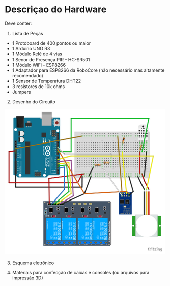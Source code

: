 # Descriçao do Hardware

Deve conter:

1) Lista de Peças

* 1 Protoboard de 400 pontos ou maior
* 1 Arduino UNO R3
* 1 Módulo Relé de 4 vias
* 1 Senor de Presença PIR - HC-SR501
* 1 Módulo WiFi - ESP8266
* 1 Adaptador para ESP8266 da RoboCore (não necessário mas altamente recomendado)
* 1 Sensor de Temperatura DHT22
* 3 resistores de 10k ohms
* Jumpers

2) Desenho do Circuito

![Circuito](ProjetoCircuito-QuartAuto.png)

3) Esquema eletrônico

4) Materiais para confecção de caixas e consoles (ou arquivos para impressão 3D)
